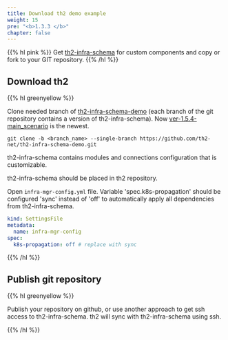 ```yaml
---
title: Download th2 demo example
weight: 15
pre: "<b>1.3.3 </b>"
chapter: false
---
```


{{% hl pink %}}
Get [th2-infra-schema](https://github.com/th2-net/th2-infra-demo-configuration) for custom components and copy or fork to your GIT repository.
{{% /hl %}}

## Download th2

{{% hl greenyellow %}}

Clone needed branch of [th2-infra-schema-demo](https://github.com/th2-net/th2-infra-schema-demo/tree/master) 
(each branch of the git repository contains a version of th2-infra-schema). 
Now [ver-1.5.4-main_scenario](https://github.com/th2-net/th2-infra-schema-demo/tree/ver-1.5.4-main_scenario) is the newest.

```shell
git clone -b <branch_name> --single-branch https://github.com/th2-net/th2-infra-schema-demo.git
```

th2-infra-schema contains modules and connections configuration that is customizable.

th2-infra-schema should be placed in th2 repository.

Open `infra-mgr-config.yml` file. Variable 'spec.k8s-propagation' should be configured 'sync' instead of 'off' to automatically apply all dependencies from th2-infra-schema.

```yml
kind: SettingsFile
metadata:
  name: infra-mgr-config
spec:
  k8s-propagation: off # replace with sync
```
{{% /hl %}}

## Publish git repository

{{% hl greenyellow %}}

Publish your repository on github, or use another approach to get ssh access to th2-infra-schema. th2 will sync 
with th2-infra-schema using ssh.

{{% /hl %}}
